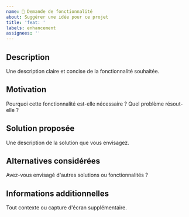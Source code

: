 ```yaml
---
name: 🚀 Demande de fonctionnalité
about: Suggérer une idée pour ce projet
title: 'feat: '
labels: enhancement
assignees: ''
---
```


## Description

Une description claire et concise de la fonctionnalité souhaitée.

## Motivation

Pourquoi cette fonctionnalité est-elle nécessaire ? Quel problème résout-elle ?

## Solution proposée

Une description de la solution que vous envisagez.

## Alternatives considérées

Avez-vous envisagé d'autres solutions ou fonctionnalités ?

## Informations additionnelles

Tout contexte ou capture d'écran supplémentaire.
